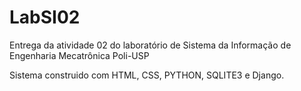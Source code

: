 # LabSI02
Entrega da atividade 02 do laboratório de Sistema da Informação de Engenharia Mecatrônica Poli-USP

Sistema construido com HTML, CSS, PYTHON, SQLITE3 e Django.
